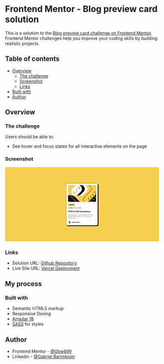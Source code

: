 # Frontend Mentor - Blog preview card solution

This is a solution to the [Blog preview card challenge on Frontend Mentor](https://www.frontendmentor.io/challenges/blog-preview-card-ckPaj01IcS). Frontend Mentor challenges help you improve your coding skills by building realistic projects.

## Table of contents

- [Overview](#overview)
  - [The challenge](#the-challenge)
  - [Screenshot](#screenshot)
  - [Links](#links)
- [Built with](#built-with)
- [Author](#author)

## Overview

### The challenge

Users should be able to:

- See hover and focus states for all interactive elements on the page

### Screenshot

![Alt blog demo screenshot](./public/blog-demo.png)

### Links

- Solution URL: [Github Repository](https://github.com/Gbw699/Blog-preview-card-frontend-mentor)
- Live Site URL: [Vercel Deployment](https://blog-preview-card-gbw699.vercel.app/)

## My process

### Built with

- Semantic HTML5 markup
- Responsive Desing
- [Angular 18](https://v18.angular.dev/)
- [SASS](https://sass-lang.com/) for styles

## Author

- Frontend Mentor - [@Gbw699](https://www.frontendmentor.io/profile/Gbw699)
- Linkedin - [@Gabriel Barimboim](https://www.linkedin.com/in/gabriel-barimboim/)
